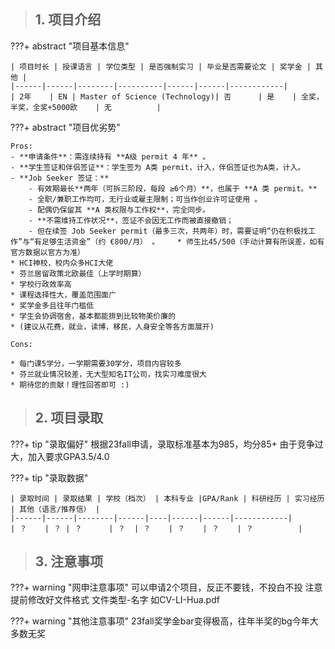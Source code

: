 > ## **1. 项目介绍**

???+ abstract "项目基本信息" 

    | 项目时长 | 授课语言 | 学位类型 | 是否强制实习 | 毕业是否需要论文 | 奖学金 | 其他 |
    |------|------|--------|----------|------|------|------------|
    | 2年    | EN | Master of Science (Technology)| 否      | 是    | 全奖，半奖，全奖+5000欧    | 无          |

???+ abstract "项目优劣势" 

    Pros:
    - **申请条件**：需连续持有 **A级 permit 4 年** 。
    - **学生签证和伴侣签证**：学生签为 A类 permit，计入，伴侣签证也为A类，计入。
    - **Job Seeker 签证：**
        - 有效期最长**两年（可拆三阶段，每段 ≥6个月）**，也属于 **A 类 permit。**
        - 全职/兼职工作均可，无行业或雇主限制；可当作创业许可证使用 。
        - 配偶仍保留其 **A 类权限与工作权**，完全同步。
        - **不需维持工作状况**，签证不会因无工作而被直接撤销；
        - 但在续签 Job Seeker permit（最多三次，共两年）时，需要证明“仍在积极找工作”与“有足够生活资金”（约 €800/月） 。    * 师生比45/500（手动计算有所误差，如有官方数据以官方为准）
    * HCI神校，校内众多HCI大佬
    * 芬兰居留政策北欧最佳（上学时期算）
    * 学校行政效率高
    * 课程选择性大，覆盖范围面广
    * 奖学金多且往年门槛低
    * 学生会协调宿舍，基本都能排到比较物美价廉的
    * (建议从花费，就业，读博，移民，人身安全等各方面展开)
    
    Cons:

    * 每门课5学分，一学期需要30学分，项目内容较多
    * 芬兰就业情况较差，无大型知名IT公司，找实习难度很大
    * 期待您的贡献！理性回答即可 :)

> ## **2. 项目录取**

???+ tip "录取偏好"
    根据23fall申请，录取标准基本为985，均分85+
    由于竞争过大，加入要求GPA3.5/4.0

???+ tip "录取数据"

    | 录取时间 | 录取结果 | 学校（档次） | 本科专业 |GPA/Rank | 科研经历 | 实习经历 | 其他（语言/推荐信） |
    |------|------|--------|------|----|------|------|------------|
    | ？    | ？ | ？      | ？  | ？    | ？    | ？    | ？          |


> ## **3. 注意事项**

???+ warning "网申注意事项"
    可以申请2个项目，反正不要钱，不投白不投
    注意提前修改好文件格式 文件类型-名字 如CV-LI-Hua.pdf


???+ warning "其他注意事项"
    23fall奖学金bar变得极高，往年半奖的bg今年大多数无奖

